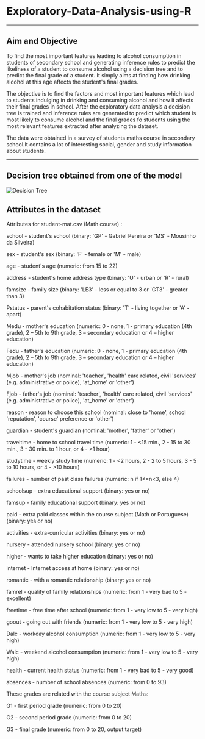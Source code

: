 # Exploratory-Data-Analysis-using-R

-----------------------

## Aim and Objective
 To find the most important features leading to alcohol consumption in students of secondary school and generating inference rules to predict the likeliness of a student to consume alcohol using a decision tree and to predict the final grade of a student. It simply aims at finding how drinking alcohol at this age affects the student's final grades.
 
The objective is to find the factors and most important features which lead to students indulging in drinking and consuming alcohol and how it affects their final grades in school. After the exploratory data analysis a decision tree is trained and inference rules are generated to predict which student is most likely to consume alcohol and the final grades fo students using the most relevant features extracted after analyzing the dataset.

The data were obtained in a survey of students maths course in secondary school.It contains a lot of interesting social, gender and study information about students.

-----------

## Decision tree obtained from one of the model

![Decision Tree](https://github.com/anishsingh20/Student-alcohol-consumption-prediction/blob/master/Plots/model1.png)



## Attributes in the dataset


Attributes for student-mat.csv (Math course) :

school - student's school (binary: 'GP' - Gabriel Pereira or 'MS' - Mousinho da Silveira)

sex - student's sex (binary: 'F' - female or 'M' - male)

age - student's age (numeric: from 15 to 22)

address - student's home address type (binary: 'U' - urban or 'R' - rural)

famsize - family size (binary: 'LE3' - less or equal to 3 or 'GT3' - greater than 3)

Pstatus - parent's cohabitation status (binary: 'T' - living together or 'A' - apart)

Medu - mother's education (numeric: 0 - none, 1 - primary education (4th grade), 2 – 5th to 9th grade, 3 – secondary education or 4 – higher education)

Fedu - father's education (numeric: 0 - none, 1 - primary education (4th grade), 2 – 5th to 9th grade, 3 – secondary education or 4 – higher education)

Mjob - mother's job (nominal: 'teacher', 'health' care related, civil 'services' (e.g. administrative or police), 'at_home' or 'other')

Fjob - father's job (nominal: 'teacher', 'health' care related, civil 'services' (e.g. administrative or police), 'at_home' or 'other')

reason - reason to choose this school (nominal: close to 'home', school 'reputation', 'course' preference or 'other')

guardian - student's guardian (nominal: 'mother', 'father' or 'other')

traveltime - home to school travel time (numeric: 1 - <15 min., 2 - 15 to 30 min., 3 - 30 min. to 1 hour, or 4 - >1 hour)

studytime - weekly study time (numeric: 1 - <2 hours, 2 - 2 to 5 hours, 3 - 5 to 10 hours, or 4 - >10 hours)

failures - number of past class failures (numeric: n if 1<=n<3, else 4)

schoolsup - extra educational support (binary: yes or no)

famsup - family educational support (binary: yes or no)

paid - extra paid classes within the course subject (Math or Portuguese) (binary: yes or no)

activities - extra-curricular activities (binary: yes or no)

nursery - attended nursery school (binary: yes or no)

higher - wants to take higher education (binary: yes or no)

internet - Internet access at home (binary: yes or no)

romantic - with a romantic relationship (binary: yes or no)

famrel - quality of family relationships (numeric: from 1 - very bad to 5 - excellent)

freetime - free time after school (numeric: from 1 - very low to 5 - very high)

goout - going out with friends (numeric: from 1 - very low to 5 - very high)

Dalc - workday alcohol consumption (numeric: from 1 - very low to 5 - very high)

Walc - weekend alcohol consumption (numeric: from 1 - very low to 5 - very high)

health - current health status (numeric: from 1 - very bad to 5 - very good)

absences - number of school absences (numeric: from 0 to 93)


These grades are related with the course subject Maths:

G1 - first period grade (numeric: from 0 to 20)

G2 - second period grade (numeric: from 0 to 20)

G3 - final grade (numeric: from 0 to 20, output target)

